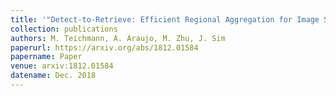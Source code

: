 ```yaml
---
title: '"Detect-to-Retrieve: Efficient Regional Aggregation for Image Search,"'
collection: publications
authors: M. Teichmann, A. Araujo, M. Zhu, J. Sim
paperurl: https://arxiv.org/abs/1812.01584
papername: Paper
venue: arxiv:1812.01584
datename: Dec. 2018
---
```

